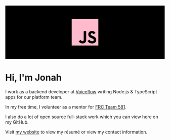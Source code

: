 [![JS](./banner.svg)](https://jonahsnider.com)

# Hi, I'm Jonah

I work as a backend developer at [Voiceflow](https://www.voiceflow.com/) writing Node.js & TypeScript apps for our platform team.

In my free time, I volunteer as a mentor for [FRC Team 581](https://team581.com).

I also do a lot of open source full-stack work which you can view here on my GitHub.

Visit [my website](https://jonahsnider.com) to view my résumé or view my contact information.
